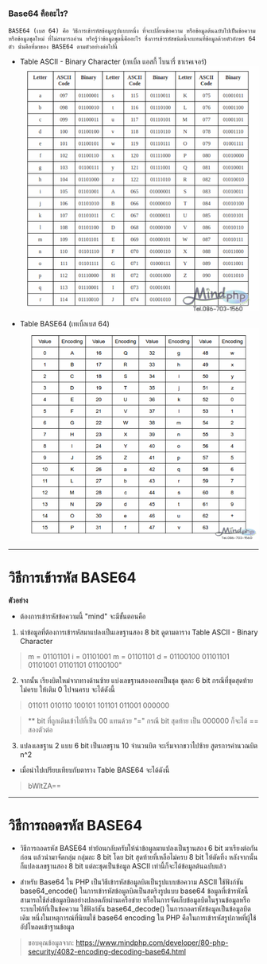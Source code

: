 ### **Base64 คืออะไร?**
    BASE64 (เบส 64) คือ วิธีการเข้ารหัสข้อมูลรูปแบบหนึ่ง ที่จะเปลี่ยนข้อความ หรือข้อมูลต้นฉบับไปเป็นข้อความ หรือข้อมูลชุดใหม่ ที่ไม่สามารถอ่าน หรือรู้ว่าข้อมูลชุดนี้คืออะไร ซึ่งการเข้ารหัสชนิดนี้จะแทนที่ข้อมูลด้วยตัวอักษร 64 ตัว นั่นคือที่มาของ BASE64 ตามตัวอย่างต่อไปนี้
    
- Table ASCII - Binary Character (เทเบิ้ล แอสกี้ ไบนารี่ ชาเรคเจอร์)
![image](img/Table%20ASCII%20-%20Binary%20Character.png)

- Table BASE64  (เทเบิ้ลเบส 64)
![image](img/Table%20base64.png)

---

# **วิธีการเข้ารหัส BASE64**
__ตัวอย่าง__
- ต้องการเข้ารหัสข้อความนี้ "mind" จะมีขั้นตอนคือ
1. นําข้อมูลที่ต้องการเข้ารหัสมาแปลงเป็นเลขฐานสอง 8 bit ดูตามตาราง Table ASCII - Binary Character

> 
> m = 01101101
> i = 01101001
> m = 01101101
> d = 01100100
> 01101101    01101001    01101101     01100100"
> 

2. จากนั้น เรียงบิตใหม่จากทางด้านซ้าย แบ่งเลขฐานสองออกเป็นชุด ชุดละ 6 bit กรณีที่ชุดสุดท้ายไม่ครบ ให้เติม 0 ไปจนครบ จะได้ดังนี้

>011011  010110  100101  101101  011001  000000

>** bit ที่ถูกเติมเข้าไปที่เป็น 00 แทนด้วย "="
กรณี bit สุดท้าย เป็น 000000 ก็จะได้ == สองตัวต่อ

3. แปลงเลขฐาน 2 แบบ 6 bit เป็นเลขฐาน 10
จำนวนบิต จะเริ่มจากขวาไปซ้าย สูตรการคำนวณบิต n^2

- เมื่อนำไปเปรียบเทียบกับตาราง Table BASE64 จะได้ดังนี้
> bWltZA==

---

# **วิธีการถอดรหัส BASE64**
- วิธีการถอดรหัส BASE64 ทําย้อนกลับครับให้นําข้อมูลมาแปลงเป็นฐานสอง 6 bit มาเรียงต่อกันก่อน แล้วนํามาจัดกลุ่ม กลุ่มละ 8 bit โดย bit สุดท้ายที่เหลือไม่ครบ 8 bit ให้ตัดทิ้ง หลังจากนั้นก็แปลงเลขฐานสอง 8 bit แต่ละชุดเป็นข้อมูล ASCII เท่านี้ก็จะได้ข้อมูลต้นฉบับแล้ว

- สำหรับ Base64 ใน PHP เป็นวิธีเข้ารหัสข้อมูลบิตเป็นรูปแบบข้อความ ASCII ใช้ฟังก์ชัน base64_encode()
ในการเข้ารหัสข้อมูลบิตเป็นสตริงรูปแบบ base64 ข้อมูลที่เข้ารหัสนี้สามารถใช้ส่งข้อมูลบิตอย่างปลอดภัยผ่านเครือข่าย หรือในการจัดเก็บข้อมูลบิตในฐานข้อมูลหรือระบบไฟล์ที่เป็นข้อความ ใช้ฟังก์ชัน base64_decode() ในการถอดรหัสข้อมูลเป็นข้อมูลบิตเดิม หนึ่งในเหตุการณ์ที่นิยมใช้ base64 encoding ใน PHP คือในการเข้ารหัสรูปภาพที่ผู้ใช้อัปโหลดเข้าฐานข้อมูล
> ขอบคุณข้อมูลจาก: https://www.mindphp.com/developer/80-php-security/4082-encoding-decoding-base64.html